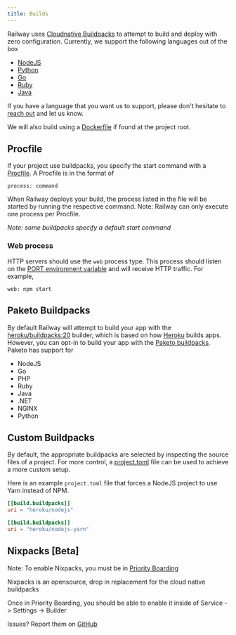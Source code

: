 ```yaml
---
title: Builds
---
```


Railway uses [Cloudnative Buildpacks](https://buildpacks.io/) to attempt to
build and deploy with zero configuration. Currently, we support the following
languages out of the box

- [NodeJS](nodejs)
- [Python](python)
- [Go](go)
- [Ruby](ruby)
- [Java](java)

If you have a language that you want us to support, please don't hesitate to
[reach out](https://discord.gg/xAm2w6g) and let us know.

We will also build using a [Dockerfile](/deploy/docker) if found at the project root.

## Procfile

If your project use buildpacks, you specify the start command with a
[Procfile](https://devcenter.heroku.com/articles/procfile). A Procfile is in the format of

```
process: command
```

When Railway deploys your build, the process listed in the file will be started by running the respective command. Note: Railway can only execute one process per Procfile.

_Note: some buildpacks specify a default start command_

### Web process

HTTP servers should use the `web` process type. This process should listen on
the [PORT environment variable](/deploy/railway-up#port-variable) and will receive
HTTP traffic. For example,

```
web: npm start
```

## Paketo Buildpacks

By default Railway will attempt to build your app with the
[heroku/buildpacks:20](https://devcenter.heroku.com/articles/heroku-20-stack)
builder, which is based on how [Heroku](https://www.heroku.com/) builds apps. However, you can opt-in to build your app with the [Paketo buildpacks](https://paketo.io/). Paketo has support for

- NodeJS
- Go
- PHP
- Ruby
- Java
- .NET
- NGINX
- Python

## Custom Buildpacks

By default, the appropriate buildpacks are selected by inspecting the source
files of a project. For more control, a
[project.toml](https://buildpacks.io/docs/app-developer-guide/using-project-descriptor/)
file can be used to achieve a more custom setup.

Here is an example `project.toml` file that forces a NodeJS project to use Yarn
instead of NPM.

```toml
[[build.buildpacks]]
uri = "heroku/nodejs"

[[build.buildpacks]]
uri = "heroku/nodejs-yarn"
```

## Nixpacks [Beta]

Note: To enable Nixpacks, you must be in [Priority Boarding](https://docs.railway.app/reference/accounts#priority-boarding-enrollment)

Nixpacks is an opensource, drop in replacement for the cloud native buildpacks

Once in Priority Boarding, you should be able to enable it inside of Service -> Settings -> Builder

Issues? Report them on [GitHub](https://github.com/railwayapp/nixpacks/issues)